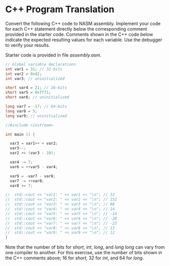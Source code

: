 # C++ Program Translation

Convert the following C++ code to NASM assembly. Implement your code for each C++ statement directly below the corresponding comment provided in the starter code. Comments shown in the C++ code below indicate the expected resulting values for each variable. Use the debugger to verify your results.

Starter code is provided in file *assembly.asm*.

```C++
// Global variable declarations
int var1 = 31; // 32-bits
int var2 = 0x42;
int var3; // uninitialized

short var4 = 21; // 16-bits
short var5 = 0xfff1;
short var6; // uninitialized

long var7 = -17; // 64-bits
long var8 = 5;
long var9; // uninitialized

//#include <iostream>

int main () {

  var3 = var1++ + var2;
  var3--;
  var2 += (var3 - 10);

  var4 -= 7;
  var6 = ++var5 - var4;

  var9 = -var7 - var8;
  var7 -= ++var8;
  var8 += 7;

//  std::cout << "var1: " << var1 << "\n"; // 32
//  std::cout << "var2: " << var2 << "\n"; // 152
//  std::cout << "var3: " << var3 << "\n"; // 96
//  std::cout << "var4: " << var4 << "\n"; // 14
//  std::cout << "var5: " << var5 << "\n"; // -14
//  std::cout << "var6: " << var6 << "\n"; // -28
//  std::cout << "var7: " << var7 << "\n"; // -23
//  std::cout << "var8: " << var8 << "\n"; // 13
//  std::cout << "var9: " << var9 << "\n"; // 12
}
```

Note that the number of bits for *short*, *int*, *long*, and *long long* can vary from one compiler to another. For this exercise, use the number of bits shown in the C++ comments above; 16 for *short*, 32 for *int*, and 64 for *long*.